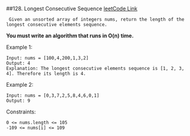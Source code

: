 ##128. Longest Consecutive Sequence
[leetCode Link](https://leetcode.com/problems/longest-consecutive-sequence/)

     Given an unsorted array of integers nums, return the length of the longest consecutive elements sequence.

**You must write an algorithm that runs in O(n) time.**

Example 1:

    Input: nums = [100,4,200,1,3,2]
    Output: 4
    Explanation: The longest consecutive elements sequence is [1, 2, 3, 4]. Therefore its length is 4.

Example 2:

    Input: nums = [0,3,7,2,5,8,4,6,0,1]
    Output: 9

Constraints:

    0 <= nums.length <= 105
    -109 <= nums[i] <= 109
